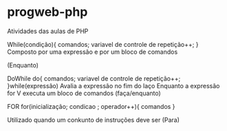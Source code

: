 # progweb-php
 Atividades das aulas de PHP


While(condição){
    comandos;
    variavel de controle de repetição++;
}
Composto por uma expressão e por um bloco de comandos

(Enquanto)


DoWhile
do{
    comandos;
    variavel de controle de repetição++;
}while(expressão)
Avalia a expressão no fim do laço
Enquanto a expressão for V executa um bloco de comandos
(faça/enquanto)


FOR
for(inicialização; condicao ; operador++){
    comandos
}

Utilizado quando um conkunto de instruções deve ser 
(Para)